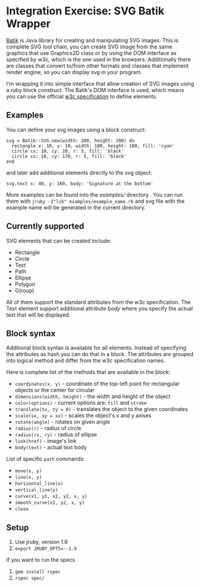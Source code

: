 # Integration Exercise: SVG Batik Wrapper

[Batik](http://xmlgraphics.apache.org/batik/index.html) is Java library for creating and manipulating SVG images. This is complete SVG tool chain, you can create SVG image from the same graphics that use Graphics2D class or by using the DOM interface as specified by w3c, which is the one used in the browsers. Additionally there are classes that convert to/from other formats and classes that implement render engine, so you can display svg in your program.

I'm wrapping it into simple interface that allow creation of SVG images using a ruby block construct. The Batik's DOM interface is used, which means you can use the official [w3c specification](http://www.w3.org/TR/SVG/) to define elements.

## Examples

You can define your svg images using a block construct:

    svg = Batik::SVG.new(width: 200, height: 200) do
      rectangle x: 10, y: 10, width: 180, height: 180, fill: 'cyan'
      circle cx: 10, cy: 20, r: 5, fill: 'black'
      circle cx: 10, cy: 170, r: 5, fill: 'black'
    end

and later add additional elements directly to the svg object:

    svg.text x: 40, y: 160, body: 'Signature at the bottom'

More examples can be found into the _examples/_ directory . You can run them with `jruby -I"lib" examples/example_name.rb` and svg file with the example name will be generated in the current directory.

## Currently supported

SVG elements that can be created include:

* Rectangle
* Circle
* Text
* Path
* Ellipse
* Polygon
* G(roup)

All of them support the standard attributes from the w3c specification. The Text element support additional attribute _body_ where you specify the actual text that will be displayed.

## Block syntax

Additional block syntax is available for all elements. Instead of specifying the attributes as hash you can do that in a block. The attributes are grouped into logical method and differ from the w3c specification names.

Here is complete list of the methods that are available in the block:

* `coordinates(x, y)` - coordinate of the top-left point for rectangular objects or the center for circular
* `dimensions(width, height)` - the width and height of the object
* `color(options)` - current options are: `fill` and `stroke` 
* `translate(tx, ty = 0)` - translates the object to the given coordinates
* `scale(sx, sy = sx)` - scales the object's x and y axises
* `rotate(angle)` - rotates on given angle
* `radius(r)` - radius of circle
* `radius(rx, ry)` - radius of ellipse
* `link(href)` - image's link
* `body(text)` - actual text body

List of specific `path` commands:

* `move(x, y)`
* `line(x, y)`
* `horizontal_line(x)`
* `vertical_line(y)`
* `curve(x1, y1, x2, y2, x, y)`
* `smooth_curve(x2, y2, x, y)`
* `close`

## Setup

1. Use jruby, version 1.6
2. `export JRUBY_OPTS=--1.9`

If you want to run the specs

1. `gem install rspec` 
2. `rspec spec/`
